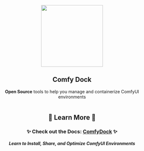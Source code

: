 <div align="justify">

<div align="center">
  <img src="https://github.com/ComfyDock.png" width="200">
  <h2>Comfy Dock</h2>
  <b>Open Source</b> tools to help you manage and containerize ComfyUI environments
</div>

<br>

<div align="center">
  <h2>🚀 Learn More 🚀</h2>
  <h3>✨ Check out the Docs: <a href="https://comfydock.com"><b>ComfyDock</b></a> ✨</h3>
  <h5>Learn to Install, Share, and Optimize ComfyUI Environments</h5>
</div>

</div>
